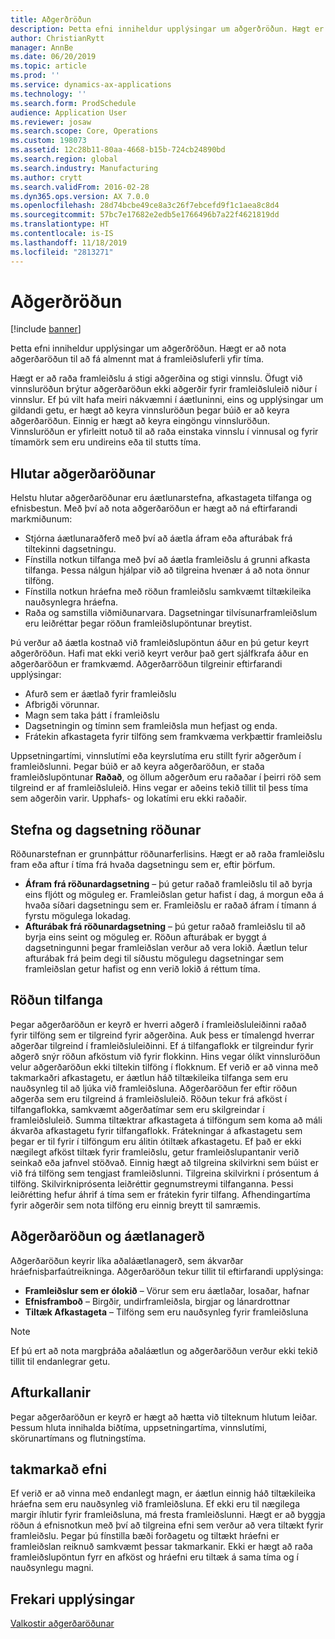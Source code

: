 ```yaml
---
title: Aðgerðröðun
description: Þetta efni inniheldur upplýsingar um aðgerðröðun. Hægt er að nota aðgerðaröðun til að fá almennt mat á framleiðsluferli yfir tíma.
author: ChristianRytt
manager: AnnBe
ms.date: 06/20/2019
ms.topic: article
ms.prod: ''
ms.service: dynamics-ax-applications
ms.technology: ''
ms.search.form: ProdSchedule
audience: Application User
ms.reviewer: josaw
ms.search.scope: Core, Operations
ms.custom: 198073
ms.assetid: 12c28b11-80aa-4668-b15b-724cb24890bd
ms.search.region: global
ms.search.industry: Manufacturing
ms.author: crytt
ms.search.validFrom: 2016-02-28
ms.dyn365.ops.version: AX 7.0.0
ms.openlocfilehash: 28d74bcbe49ce8a3c26f7ebcefd9f1c1aea8c8d4
ms.sourcegitcommit: 57bc7e17682e2edb5e1766496b7a22f4621819dd
ms.translationtype: HT
ms.contentlocale: is-IS
ms.lasthandoff: 11/18/2019
ms.locfileid: "2813271"
---
```

# <a name="operations-scheduling"></a>Aðgerðröðun

[!include [banner](../includes/banner.md)]

Þetta efni inniheldur upplýsingar um aðgerðröðun. Hægt er að nota aðgerðaröðun til að fá almennt mat á framleiðsluferli yfir tíma.

Hægt er að raða framleiðslu á stigi aðgerðina og stigi vinnslu. Öfugt við vinnsluröðun brýtur aðgerðaröðun ekki aðgerðir fyrir framleiðsluleið niður í vinnslur. Ef þú vilt hafa meiri nákvæmni í áætluninni, eins og upplýsingar um gildandi getu, er hægt að keyra vinnsluröðun þegar búið er að keyra aðgerðaröðun. Einnig er hægt að keyra eingöngu vinnsluröðun. Vinnsluröðun er yfirleitt notuð til að raða einstaka vinnslu í vinnusal og fyrir tímamörk sem eru undireins eða til stutts tíma.

## <a name="components-of-operations-scheduling"></a>Hlutar aðgerðaröðunar
Helstu hlutar aðgerðaröðunar eru áætlunarstefna, afkastageta tilfanga og efnisbestun. Með því að nota aðgerðaröðun er hægt að ná eftirfarandi markmiðunum:

-   Stjórna áætlunaraðferð með því að áætla áfram eða afturábak frá tiltekinni dagsetningu.
-   Fínstilla notkun tilfanga með því að áætla framleiðslu á grunni afkasta tilfanga. Þessa nálgun hjálpar við að tilgreina hvenær á að nota önnur tilföng.
-   Fínstilla notkun hráefna með röðun framleiðslu samkvæmt tiltækileika nauðsynlegra hráefna.
-   Raða og samstilla viðmiðunarvara. Dagsetningar tilvísunarframleiðslum eru leiðréttar þegar röðun framleiðslupöntunar breytist.

Þú verður að áætla kostnað við framleiðslupöntun áður en þú getur keyrt aðgerðröðun. Hafi mat ekki verið keyrt verður það gert sjálfkrafa áður en aðgerðaröðun er framkvæmd. Aðgerðarröðun tilgreinir eftirfarandi upplýsingar:

-   Afurð sem er áætlað fyrir framleiðslu
-   Afbrigði vörunnar.
-   Magn sem taka þátt í framleiðslu
-   Dagsetningin og tíminn sem framleiðsla mun hefjast og enda.
-   Frátekin afkastageta fyrir tilföng sem framkvæma verkþættir framleiðslu

Uppsetningartími, vinnslutími eða keyrslutíma eru stillt fyrir aðgerðum í framleiðslunni. Þegar búið er að keyra aðgerðaröðun, er staða framleiðslupöntunar **Raðað**, og öllum aðgerðum eru raðaðar í þeirri röð sem tilgreind er af framleiðsluleið. Hins vegar er aðeins tekið tillit til þess tíma sem aðgerðin varir. Upphafs- og lokatími eru ekki raðaðir.

## <a name="scheduling-direction-and-date"></a>Stefna og dagsetning röðunar
Röðunarstefnan er grunnþáttur röðunarferlisins. Hægt er að raða framleiðslu fram eða aftur í tíma frá hvaða dagsetningu sem er, eftir þörfum.

-   **Áfram frá röðunardagsetning** – þú getur raðað framleiðslu til að byrja eins fljótt og möguleg er. Framleiðslan getur hafist í dag, á morgun eða á hvaða síðari dagsetningu sem er. Framleiðslu er raðað áfram í tímann á fyrstu mögulega lokadag.
-   **Afturábak frá röðunardagsetning** – þú getur raðað framleiðslu til að byrja eins seint og möguleg er. Röðun afturábak er byggt á dagsetningunni þegar framleiðslan verður að vera lokið. Áætlun telur afturábak frá þeim degi til síðustu mögulegu dagsetningar sem framleiðslan getur hafist og enn verið lokið á réttum tíma.

## <a name="resource-scheduling"></a>Röðun tilfanga
Þegar aðgerðaröðun er keyrð er hverri aðgerð í framleiðsluleiðinni raðað fyrir tilföng sem er tilgreind fyrir aðgerðina. Auk þess er tímalengd hverrar aðgerðar tilgreind í framleiðsluleiðinni. Ef á tilfangaflokk er tilgreindur fyrir aðgerð snýr röðun afköstum við fyrir flokkinn. Hins vegar ólíkt vinnsluröðun velur aðgerðaröðun ekki tiltekin tilföng í flokknum. Ef verið er að vinna með takmarkaðri afkastagetu, er áætlun háð tiltækileika tilfanga sem eru nauðsynleg til að ljúka við framleiðsluna. Aðgerðaröðun fer eftir röðun aðgerða sem eru tilgreind á framleiðsluleið. Röðun tekur frá afköst í tilfangaflokka, samkvæmt aðgerðatímar sem eru skilgreindar í framleiðsluleið. Summa tiltæktrar afkastageta á tilföngum sem koma að máli ákvarða afkastagetu fyrir tilfangaflokk. Frátekningar á afkastagetu sem þegar er til fyrir í tilföngum eru álitin ótiltæk afkastagetu. Ef það er ekki nægilegt afköst tiltæk fyrir framleiðslu, getur framleiðslupantanir verið seinkað eða jafnvel stöðvað. Einnig hægt að tilgreina skilvirkni sem búist er við frá tilföng sem tengjast framleiðslunni. Tilgreina skilvirkni í prósentum á tilföng. Skilvirkniprósenta leiðréttir gegnumstreymi tilfanganna. Þessi leiðrétting hefur áhrif á tíma sem er frátekin fyrir tilfang. Afhendingartíma fyrir aðgerðir sem nota tilföng eru einnig breytt til samræmis.

## <a name="operations-scheduling-and-master-planning"></a>Aðgerðaröðun og áætlanagerð
Aðgerðaröðun keyrir líka aðaláætlanagerð, sem ákvarðar hráefnisþarfaútreikninga. Aðgerðaröðun tekur tillit til eftirfarandi upplýsinga:

-   **Framleiðslur sem er ólokið** – Vörur sem eru áætlaðar, losaðar, hafnar
-   **Efnisframboð** – Birgðir, undirframleiðsla, birgjar og lánardrottnar
-   **Tiltæk Afkastageta** – Tilföng sem eru nauðsynleg fyrir framleiðsluna

> [!NOTE]
> Ef þú ert að nota margþráða aðaláætlun og aðgerðaröðun verður ekki tekið tillit til endanlegrar getu. 

## <a name="cancellations"></a>Afturkallanir
Þegar aðgerðaröðun er keyrð er hægt að hætta við tilteknum hlutum leiðar. Þessum hluta innihalda biðtíma, uppsetningartíma, vinnslutími, skörunartímans og flutningstíma.

## <a name="finite-materials"></a>takmarkað efni
Ef verið er að vinna með endanlegt magn, er áætlun einnig háð tiltækileika hráefna sem eru nauðsynleg við framleiðsluna. Ef ekki eru til nægilega margir íhlutir fyrir framleiðsluna, má fresta framleiðslunni. Hægt er að byggja röðun á efnisnotkun með því að tilgreina efni sem verður að vera tiltækt fyrir framleiðslu. Þegar þú fínstilla bæði forðagetu og tiltækt hráefni er framleiðslan reiknuð samkvæmt þessar takmarkanir. Ekki er hægt að raða framleiðslupöntun fyrr en afköst og hráefni eru tiltæk á sama tíma og í nauðsynlegu magni.

<a name="additional-resources"></a>Frekari upplýsingar
--------

[Valkostir aðgerðaröðunar](operation-scheduling-options.md)



